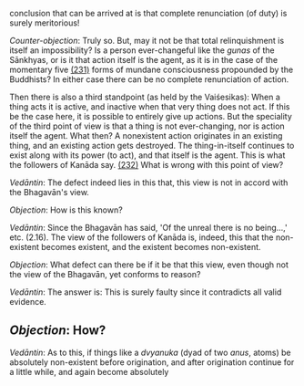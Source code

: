 conclusion that can be arrived at is that complete renunciation (of duty) is surely meritorious!

*Counter-objection*: Truly so. But, may it not be that total relinquishment is itself an impossibility? Is a person ever-changeful like the *gunas* of the Sānkhyas, or is it that action itself is the agent, as it is in the case of the momentary five [\(231\)](#page--1-0) forms of mundane consciousness propounded by the Buddhists? In either case there can be no complete renunciation of action.

Then there is also a third standpoint (as held by the Vaiśesikas): When a thing acts it is active, and inactive when that very thing does not act. If this be the case here, it is possible to entirely give up actions. But the speciality of the third point of view is that a thing is not ever-changing, nor is action itself the agent. What then? A nonexistent action originates in an existing thing, and an existing action gets destroyed. The thing-in-itself continues to exist along with its power (to act), and that itself is the agent. This is what the followers of Kanāda say. [\(232\)](#page--1-1) What is wrong with this point of view?

*Vedāntin*: The defect indeed lies in this that, this view is not in accord with the Bhagavān's view.

*Objection*: How is this known?

*Vedāntin*: Since the Bhagavān has said, 'Of the unreal there is no being...,' etc. (2.16). The view of the followers of Kanāda is, indeed, this that the non-existent becomes existent, and the existent becomes non-existent.

*Objection*: What defect can there be if it be that this view, even though not the view of the Bhagavān, yet conforms to reason?

*Vedāntin*: The answer is: This is surely faulty since it contradicts all valid evidence.

## *Objection*: How?

*Vedāntin*: As to this, if things like a *dvyanuka* (dyad of two *anus*, atoms) be absolutely non-existent before origination, and after origination continue for a little while, and again become absolutely